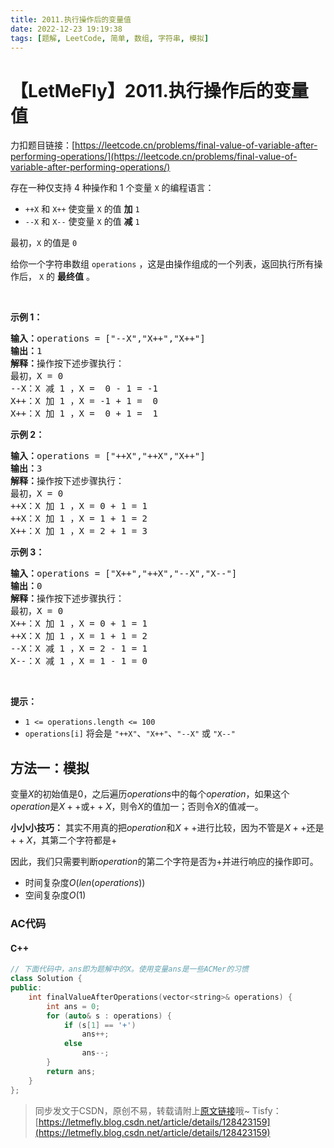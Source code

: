 ```yaml
---
title: 2011.执行操作后的变量值
date: 2022-12-23 19:19:38
tags: [题解, LeetCode, 简单, 数组, 字符串, 模拟]
---
```


# 【LetMeFly】2011.执行操作后的变量值

力扣题目链接：[https://leetcode.cn/problems/final-value-of-variable-after-performing-operations/](https://leetcode.cn/problems/final-value-of-variable-after-performing-operations/)

<p>存在一种仅支持 4 种操作和 1 个变量 <code>X</code> 的编程语言：</p>

<ul>
	<li><code>++X</code> 和 <code>X++</code> 使变量 <code>X</code> 的值 <strong>加</strong> <code>1</code></li>
	<li><code>--X</code> 和 <code>X--</code> 使变量 <code>X</code> 的值 <strong>减</strong> <code>1</code></li>
</ul>

<p>最初，<code>X</code> 的值是 <code>0</code></p>

<p>给你一个字符串数组 <code>operations</code> ，这是由操作组成的一个列表，返回执行所有操作后，<em> </em><code>X</code> 的 <strong>最终值</strong> 。</p>

<p>&nbsp;</p>

<p><strong>示例 1：</strong></p>

<pre>
<strong>输入：</strong>operations = ["--X","X++","X++"]
<strong>输出：</strong>1
<strong>解释：</strong>操作按下述步骤执行：
最初，X = 0
--X：X 减 1 ，X =  0 - 1 = -1
X++：X 加 1 ，X = -1 + 1 =  0
X++：X 加 1 ，X =  0 + 1 =  1
</pre>

<p><strong>示例 2：</strong></p>

<pre>
<strong>输入：</strong>operations = ["++X","++X","X++"]
<strong>输出：</strong>3
<strong>解释：</strong>操作按下述步骤执行： 
最初，X = 0
++X：X 加 1 ，X = 0 + 1 = 1
++X：X 加 1 ，X = 1 + 1 = 2
X++：X 加 1 ，X = 2 + 1 = 3
</pre>

<p><strong>示例 3：</strong></p>

<pre>
<strong>输入：</strong>operations = ["X++","++X","--X","X--"]
<strong>输出：</strong>0
<strong>解释：</strong>操作按下述步骤执行：
最初，X = 0
X++：X 加 1 ，X = 0 + 1 = 1
++X：X 加 1 ，X = 1 + 1 = 2
--X：X 减 1 ，X = 2 - 1 = 1
X--：X 减 1 ，X = 1 - 1 = 0
</pre>

<p>&nbsp;</p>

<p><strong>提示：</strong></p>

<ul>
	<li><code>1 &lt;= operations.length &lt;= 100</code></li>
	<li><code>operations[i]</code> 将会是 <code>"++X"</code>、<code>"X++"</code>、<code>"--X"</code> 或 <code>"X--"</code></li>
</ul>


    
## 方法一：模拟

变量$X$的初始值是$0$，之后遍历$operations$中的每个$operation$，如果这个$operation$是$X++$或$++X$，则令$X$的值加一；否则令$X$的值减一。

**小小小技巧：** 其实不用真的把$operation$和$X++$进行比较，因为不管是$X++$还是$++X$，其第二个字符都是$+$

因此，我们只需要判断$operation$的第二个字符是否为$+$并进行响应的操作即可。

+ 时间复杂度$O(len(operations))$
+ 空间复杂度$O(1)$

### AC代码

#### C++

```cpp
// 下面代码中，ans即为题解中的X。使用变量ans是一些ACMer的习惯
class Solution {
public:
    int finalValueAfterOperations(vector<string>& operations) {
        int ans = 0;
        for (auto& s : operations) {
            if (s[1] == '+')
                ans++;
            else
                ans--;
        }
        return ans;
    }
};
```

> 同步发文于CSDN，原创不易，转载请附上[原文链接](https://leetcode.letmefly.xyz/2022/12/23/LeetCode%202011.%E6%89%A7%E8%A1%8C%E6%93%8D%E4%BD%9C%E5%90%8E%E7%9A%84%E5%8F%98%E9%87%8F%E5%80%BC/)哦~
> Tisfy：[https://letmefly.blog.csdn.net/article/details/128423159](https://letmefly.blog.csdn.net/article/details/128423159)
